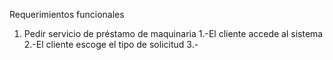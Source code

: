 Requerimientos funcionales

1) Pedir servicio de préstamo de maquinaria
   1.-El cliente accede al sistema
   2.-El cliente escoge el tipo de solicitud
   3.-
   
